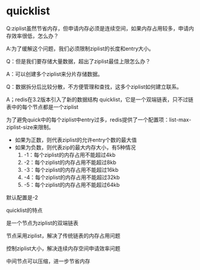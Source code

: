 # quicklist

Q:ziplist虽然节省内存，但申请内存必须是连续空间，如果内存占用较多，申请内存效率很低，怎么办？

A:为了缓解这个问题，我们必须限制ziplist的长度和entry大小。

Q：但是我们要存储大量数据，超出了ziplist最佳上限怎么办？

A：可以创建多个ziplist来分片存储数据。

Q：数据拆分后比较分散，不方便管理和查找，这多个ziplist如何建立联系。

A；redis在3.2版本引入了新的数据结构 quicklist，它是一个双端链表，只不过链表中的每个节点都是一个ziplist


为了避免quick中的每个ziplist中entry过多，redis提供了一个配置项：list-max-ziplist-size来限制。

* 如果为正数，则代表ziplist的允许entry个数的最大值
* 如果为负数，则代表zip的最大内存大小，有5种情况
    1. -1：每个ziplist的内存占用不能超过4kb
    2. -2：每个ziplist的内存占用不能超过8kb
    3. -3：每个ziplist的内存占用不能超过16kb
    4. -4：每个ziplist的内存占用不能超过32kb
    5. -5：每个ziplist的内存占用不能超过64kb

默认配置是-2





quicklist的特点

是一个节点为ziplist的双端链表

节点采用ziplist，解决了传统链表的内存占用问题

控制ziplist大小，解决连续内存空间申请效率问题

中间节点可以压缩，进一步节省内存


